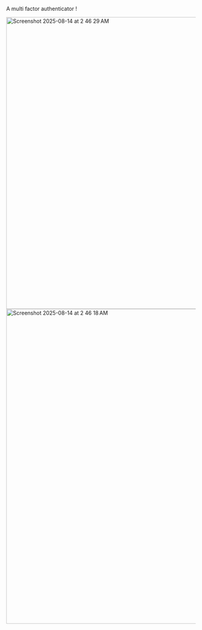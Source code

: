 A multi factor authenticator !




<img width="1398" height="776" alt="Screenshot 2025-08-14 at 2 46 29 AM" src="https://github.com/user-attachments/assets/223216ed-b328-421f-8872-0edc24d8f87f" />
<img width="1435" height="837" alt="Screenshot 2025-08-14 at 2 46 18 AM" src="https://github.com/user-attachments/assets/6215a2be-83b9-475d-aaeb-0fd1fec222ec" />

